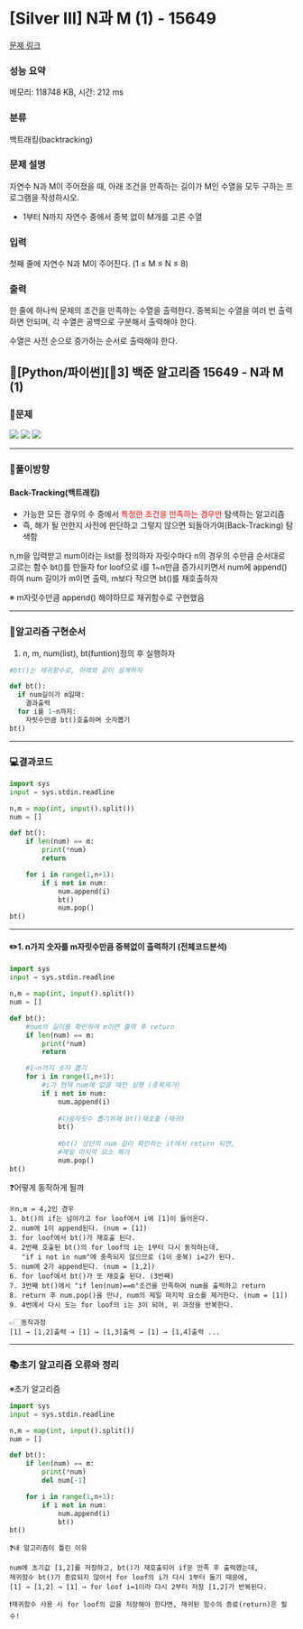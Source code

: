 # [Silver III] N과 M (1) - 15649 

[문제 링크](https://www.acmicpc.net/problem/15649) 

### 성능 요약

메모리: 118748 KB, 시간: 212 ms

### 분류

백트래킹(backtracking)

### 문제 설명

<p>자연수 N과 M이 주어졌을 때, 아래 조건을 만족하는 길이가 M인 수열을 모두 구하는 프로그램을 작성하시오.</p>

<ul>
	<li>1부터 N까지 자연수 중에서 중복 없이 M개를 고른 수열</li>
</ul>

### 입력 

 <p>첫째 줄에 자연수 N과 M이 주어진다. (1 ≤ M ≤ N ≤ 8)</p>

### 출력 

 <p>한 줄에 하나씩 문제의 조건을 만족하는 수열을 출력한다. 중복되는 수열을 여러 번 출력하면 안되며, 각 수열은 공백으로 구분해서 출력해야 한다.</p>

<p>수열은 사전 순으로 증가하는 순서로 출력해야 한다.</p>

## 📖[Python/파이썬][🥈3] 백준 알고리즘 15649 - N과 M (1)
### 📜문제
![](https://velog.velcdn.com/images/keynene/post/5cba689e-4c00-4d04-8135-3cf408b70749/image.png)
![](https://velog.velcdn.com/images/keynene/post/bddf7a0d-bcc8-496b-b0e6-34bfa15e27ed/image.png)
![](https://velog.velcdn.com/images/keynene/post/8bb14586-ddbf-4b8a-9bfd-04976ac96280/image.png)

* * *

### 📕풀이방향
#### Back-Tracking(백트래킹)
- 가능한 모든 경우의 수 중에서 <span style="color:red">특정한 조건을 만족하는 경우만</span> 탐색하는 알고리즘
- 즉, 해가 될 만한지 사전에 판단하고 그렇지 않으면 되돌아가여(Back-Tracking) 탐색함

n,m을 입력받고 num이라는 list를 정의하자
자릿수마다 n의 경우의 수만큼 순서대로 고르는 함수 bt()를 만들자
for loof으로 i를 1~n만큼 증가시키면서 num에 append()하여 num 길이가 m이면 출력, 
m보다 작으면 bt()를 재호출하자 

※ m자릿수만큼 append() 해야하므로 재귀함수로 구현했음

* * * 

### 📝알고리즘 구현순서
1. n, m, num(list), bt(funtion)정의 후 실행하자
```python
#bt()는 재귀함수로, 아래와 같이 설계하자

def bt():
  if num길이가 m일때:
    결과출력
  for i를 1~n까지:
    자릿수만큼 bt()호출하며 숫자뽑기
bt()
```

* * *

### 💻결과코드

```python
import sys
input = sys.stdin.readline

n,m = map(int, input().split())
num = []

def bt():
    if len(num) == m:
        print(*num)
        return

    for i in range(1,n+1):
        if i not in num:
            num.append(i)
            bt()
            num.pop()
bt()
```

* * *

#### ✏️1. n가지 숫자를 m자릿수만큼 중복없이 출력하기 (전체코드분석)
```python
import sys
input = sys.stdin.readline

n,m = map(int, input().split())
num = []

def bt():
	#num의 길이를 확인하여 m이면 출력 후 return
    if len(num) == m:
        print(*num)
        return

	#1~n까지 숫자 뽑기
    for i in range(1,n+1):
    	#i가 현재 num에 없을 때만 실행 (중복제거)
        if i not in num:
            num.append(i)
            
            #다음자릿수 뽑기위해 bt()재호출 (재귀)
            bt()
            
            #bt() 상단의 num 길이 확인하는 if에서 return 되면,
            #제일 마지막 요소 제거
            num.pop()
bt()
```

❓어떻게 동작하게 될까
```
※n,m = 4,2인 경우
1. bt()의 if는 넘어가고 for loof에서 i에 [1]이 들어온다.
2. num에 1이 append된다. (num = [1])
3. for loof에서 bt()가 재호출 된다.
4. 2번째 호출된 bt()의 for loof의 i는 1부터 다시 동작하는데, 
   "if i not in num"에 충족되지 않으므로 (1이 중복) i=2가 된다.
5. num에 2가 append된다. (num = [1,2])
6. for loof에서 bt()가 또 재호출 된다. (3번째)
7. 3번째 bt()에서 "if len(num)==m"조건을 만족하여 num을 출력하고 return
8. return 후 num.pop()을 만나, num의 제일 마지막 요소를 제거한다. (num = [1])
9. 4번에서 다시 도는 for loof의 i는 3이 되어, 위 과정을 반복한다.

👉🏻동작과정
[1] → [1,2]출력 → [1] → [1,3]출력 → [1] → [1,4]출력 ...
```

* * *

### 📚초기 알고리즘 오류와 정리

※초기 알고리즘
```python
import sys
input = sys.stdin.readline

n,m = map(int, input().split())
num = []

def bt():
    if len(num) == m:
        print(*num)
        del num[-1]

    for i in range(1,n+1):
        if i not in num:
            num.append(i)
            bt()
bt()
```
```
❓내 알고리즘이 틀린 이유

num에 초기값 [1,2]를 저장하고, bt()가 재호출되어 if문 만족 후 출력했는데,
재귀함수 bt()가 종료되지 않아서 for loof의 i가 다시 1부터 돌기 때문에,
[1] → [1,2] → [1] → for loof i=1이라 다시 2부터 저장 [1,2]가 반복된다.

❗재귀함수 사용 시 for loof의 값을 저장해야 한다면, 재귀된 함수의 종료(return)은 필수!
```


